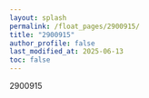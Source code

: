 ```yaml
---
layout: splash
permalink: /float_pages/2900915/
title: "2900915"
author_profile: false
last_modified_at: 2025-06-13
toc: false
---
```

 
2900915
